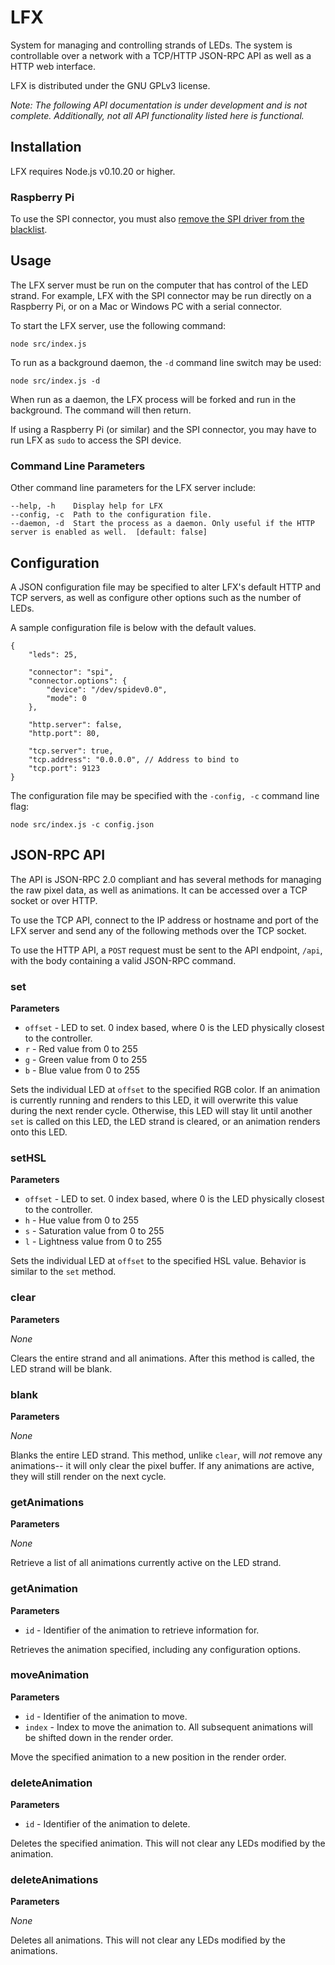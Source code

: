 # LFX

System for managing and controlling strands of LEDs. The system is controllable over a network with a TCP/HTTP JSON-RPC API as well as a HTTP web interface.

LFX is distributed under the GNU GPLv3 license.

*Note: The following API documentation is under development and is not complete. Additionally, not all API functionality listed here is functional.*

## Installation

LFX requires Node.js v0.10.20 or higher. 

### Raspberry Pi

To use the SPI connector, you must also [remove the SPI driver from the blacklist](http://nwazet.com/code/loading-i2c-spi-and-1-wire-drivers-on-the-raspberry-pi-under-raspbian-wheezy).

## Usage

The LFX server must be run on the computer that has control of the LED strand. For example, LFX with the SPI connector may be run directly on a Raspberry Pi, or on a Mac or Windows PC with a serial connector.

To start the LFX server, use the following command:

```
node src/index.js
```

To run as a background daemon, the `-d` command line switch may be used:

```
node src/index.js -d
```

When run as a daemon, the LFX process will be forked and run in the background. The command will then return.

If using a Raspberry Pi (or similar) and the SPI connector, you may have to run LFX as `sudo` to access the SPI device.

### Command Line Parameters

Other command line parameters for the LFX server include:

```
--help, -h    Display help for LFX                                                             
--config, -c  Path to the configuration file.                                                  
--daemon, -d  Start the process as a daemon. Only useful if the HTTP server is enabled as well.  [default: false]
```

## Configuration

A JSON configuration file may be specified to alter LFX's default HTTP and TCP servers, as well as configure other options such as the number of LEDs.

A sample configuration file is below with the default values.

```
{
	"leds": 25,
	
	"connector": "spi",
	"connector.options": {
		"device": "/dev/spidev0.0",
		"mode": 0
	},
	
	"http.server": false,
	"http.port": 80,

	"tcp.server": true,
	"tcp.address": "0.0.0.0", // Address to bind to
	"tcp.port": 9123
}
```

The configuration file may be specified with the `-config, -c` command line flag:

```
node src/index.js -c config.json
```

## JSON-RPC API

The API is JSON-RPC 2.0 compliant and has several methods for managing the raw pixel data, as well as animations. It can be accessed over a TCP socket or over HTTP.

To use the TCP API, connect to the IP address or hostname and port of the LFX server and send any of the following methods over the TCP socket.

To use the HTTP API, a `POST` request must be sent to the API endpoint, `/api`, with the body containing a valid JSON-RPC command.

### set

**Parameters**

- `offset` - LED to set. 0 index based, where 0 is the LED physically closest to the controller.
- `r` - Red value from 0 to 255
- `g` - Green value from 0 to 255
- `b` - Blue value from 0 to 255

Sets the individual LED at `offset` to the specified RGB color. If an animation is currently running and renders to this LED, it will overwrite this value during the next render cycle. Otherwise, this LED will stay lit until another `set` is called on this LED, the LED strand is cleared, or an animation renders onto this LED.

### setHSL

**Parameters**

- `offset` - LED to set. 0 index based, where 0 is the LED physically closest to the controller.
- `h` - Hue value from 0 to 255
- `s` - Saturation value from 0 to 255
- `l` - Lightness value from 0 to 255

Sets the individual LED at `offset` to the specified HSL value. Behavior is similar to the `set` method.


### clear

**Parameters**

*None*

Clears the entire strand and all animations. After this method is called, the LED strand will be blank.

### blank

**Parameters**

*None*

Blanks the entire LED strand. This method, unlike `clear`, will *not* remove any animations-- it will only clear the pixel buffer. If any animations are active, they will still render on the next cycle.

### getAnimations

**Parameters**

*None*

Retrieve a list of all animations currently active on the LED strand.

### getAnimation

**Parameters**

- `id` - Identifier of the animation to retrieve information for.

Retrieves the animation specified, including any configuration options.

### moveAnimation

**Parameters**

- `id` - Identifier of the animation to move.
- `index` - Index to move the animation to. All subsequent animations will be shifted down in the render order.

Move the specified animation to a new position in the render order.

### deleteAnimation

**Parameters**

- `id` - Identifier of the animation to delete.

Deletes the specified animation. This will not clear any LEDs modified by the animation.

### deleteAnimations

**Parameters**

*None*

Deletes all animations. This will not clear any LEDs modified by the animations.